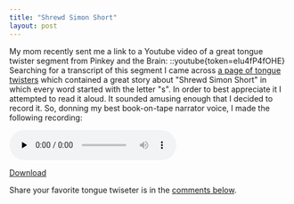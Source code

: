 ```yaml
---
title: "Shrewd Simon Short"
layout: post
---
```


My mom recently sent me a link to a Youtube video of a great tongue twister segment from Pinkey and the Brain:
::youtube{token=eIu4fP4fOHE}
Searching for a transcript of this segment I came across <a href="http://www.davescooltoys.com/twists.html">a page of tongue twisters</a> which contained a great story about "Shrewd Simon Short" in which every word started with the letter "s". In order to best appreciate it I attempted to read it aloud. It sounded amusing enough that I decided to record it. So, donning my best book-on-tape narrator voice, I made the following recording:

<audio id="wp_mep_43" src="{{ site.url }}/uploads/2008/11/sam.mp3" type="audio/mp3"    controls="controls" preload="none"  ></audio>

<a href="{{ site.url }}/uploads/2008/11/sam.mp3">Download</a>

Share your favorite tongue twiseter is in the <a href="{{ site.url }}/blog/shrewd-simon-short/">comments below</a>.
